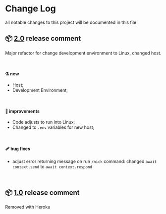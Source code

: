 # Change Log
all notable changes to this project will be documented in this file

## 📦 [2.0](https://github.com/mmaachado/template/releases/tag/1.0) release comment

Major refactor for change development environment to Linux, changed host.

<br/>

#### ⚗️ new
* Host;
* Development Environment;


<br/>

#### 🔬 improvements
* Code adjusts to run into Linux;
* Changed to `.env` variables for new host;

  
<br/>

#### 🩹 bug fixes
* adjust error returning message on run `/nick` command: changed `await context.send` to `await context.respond`


<br>

## 📦 [1.0](https://github.com/mmaachado/template/releases/tag/1.0) release comment

Removed with Heroku

